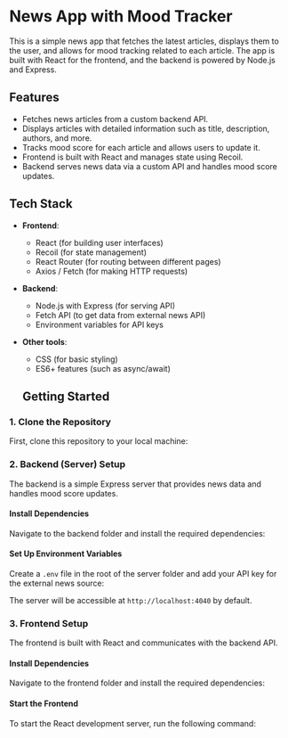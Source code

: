 # News App with Mood Tracker

This is a simple news app that fetches the latest articles, displays them to the user, and allows for mood tracking related to each article. The app is built with React for the frontend, and the backend is powered by Node.js and Express. 

## Features
- Fetches news articles from a custom backend API.
- Displays articles with detailed information such as title, description, authors, and more.
- Tracks mood score for each article and allows users to update it.
- Frontend is built with React and manages state using Recoil.
- Backend serves news data via a custom API and handles mood score updates.

## Tech Stack
- **Frontend**: 
  - React (for building user interfaces)
  - Recoil (for state management)
  - React Router (for routing between different pages)
  - Axios / Fetch (for making HTTP requests)

- **Backend**: 
  - Node.js with Express (for serving API)
  - Fetch API (to get data from external news API)
  - Environment variables for API keys

- **Other tools**:
  - CSS (for basic styling)
  - ES6+ features (such as async/await)

  ## Getting Started

### 1. Clone the Repository

First, clone this repository to your local machine:

### 2. Backend (Server) Setup

The backend is a simple Express server that provides news data and handles mood score updates.

#### Install Dependencies

Navigate to the backend folder and install the required dependencies:


#### Set Up Environment Variables

Create a `.env` file in the root of the server folder and add your API key for the external news source:

The server will be accessible at `http://localhost:4040` by default.

### 3. Frontend Setup

The frontend is built with React and communicates with the backend API.

#### Install Dependencies

Navigate to the frontend folder and install the required dependencies:

#### Start the Frontend

To start the React development server, run the following command:
